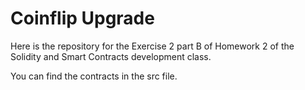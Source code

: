 # Coinflip Upgrade

Here is the repository for the Exercise 2 part B of Homework 2 of the Solidity and Smart Contracts development class.

You can find the contracts in the src file.
